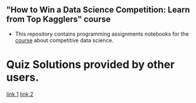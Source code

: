 ## "How to Win a Data Science Competition: Learn from Top Kagglers" course
- This repository contains programming assignments notebooks for the [course](https://www.coursera.org/learn/competitive-data-science/home/welcome) about competitive data science.

# Quiz Solutions provided by other users.
[link 1](https://static1.squarespace.com/static/5a4c161cfe54ef45b17aa18e/t/5ab4013b88251b7b684c6025/1521746286132/week2-part2.pdf)
[link 2](https://necromuralist.github.io/kaggle-competitions/)
